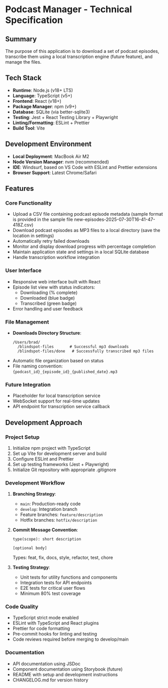 # Podcast Manager - Technical Specification

## Summary
The purpose of this application is to download a set of podcast episodes, transcribe them using a local transcription engine (future feature), and manage the files.

## Tech Stack
- **Runtime**: Node.js (v18+ LTS)
- **Language**: TypeScript (v5+)
- **Frontend**: React (v18+)
- **Package Manager**: npm (v9+)
- **Database**: SQLite (via better-sqlite3)
- **Testing**: Jest + React Testing Library + Playwright
- **Linting/Formatting**: ESLint + Prettier
- **Build Tool**: Vite

## Development Environment
- **Local Deployment**: MacBook Air M2
- **Node Version Manager**: nvm (recommended)
- **IDE**: Windsurf, based on VS Code with ESLint and Prettier extensions
- **Browser Support**: Latest Chrome/Safari

## Features

### Core Functionality
- Upload a CSV file containing podcast episode metadata (sample format is provided in the sample file new-episodes-2025-07-30T16-41-47-418Z.csv)
- Download podcast episodes as MP3 files to a local directory (save the location in settings)
- Automatically retry failed downloads
- Monitor and display download progress with percentage completion
- Maintain application state and settings in a local SQLite database
- Handle transcription workflow integration

### User Interface
- Responsive web interface built with React
- Episode list view with status indicators:
  - Downloading (% complete)
  - Downloaded (blue badge)
  - Transcribed (green badge)
- Error handling and user feedback

### File Management
- **Downloads Directory Structure**:
  ```
  /Users/brad/
    /blindspot-files       # Successful mp3 downloads
    /blindspot-files/done   # Successfully transcribed mp3 files
  ```
- Automatic file organization based on status
- File naming convention: `{podcast_id}_{episode_id}_{published_date}.mp3`

### Future Integration
- Placeholder for local transcription service
- WebSocket support for real-time updates
- API endpoint for transcription service callback

## Development Approach

### Project Setup
1. Initialize npm project with TypeScript
2. Set up Vite for development server and build
3. Configure ESLint and Prettier
4. Set up testing frameworks (Jest + Playwright)
5. Initialize Git repository with appropriate .gitignore

### Development Workflow
1. **Branching Strategy**:
   - `main`: Production-ready code
   - `develop`: Integration branch
   - Feature branches: `feature/description`
   - Hotfix branches: `hotfix/description`

2. **Commit Message Convention**:
   ```
   type(scope): short description
   
   [optional body]
   ```
   Types: feat, fix, docs, style, refactor, test, chore

3. **Testing Strategy**:
   - Unit tests for utility functions and components
   - Integration tests for API endpoints
   - E2E tests for critical user flows
   - Minimum 80% test coverage

### Code Quality
- TypeScript strict mode enabled
- ESLint with TypeScript and React plugins
- Prettier for code formatting
- Pre-commit hooks for linting and testing
- Code reviews required before merging to develop/main

### Documentation
- API documentation using JSDoc
- Component documentation using Storybook (future)
- README with setup and development instructions
- CHANGELOG.md for version history